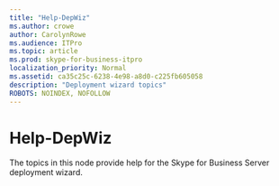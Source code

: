```yaml
---
title: "Help-DepWiz"
ms.author: crowe
author: CarolynRowe
ms.audience: ITPro
ms.topic: article
ms.prod: skype-for-business-itpro
localization_priority: Normal
ms.assetid: ca35c25c-6238-4e98-a8d0-c225fb605058
description: "Deployment wizard topics"
ROBOTS: NOINDEX, NOFOLLOW
---
```


# Help-DepWiz
 
The topics in this node provide help for the Skype for Business Server deployment wizard.
  

  

